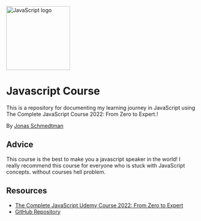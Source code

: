 <img src="https://user-images.githubusercontent.com/62628408/167905373-02d9fa6c-e4a0-4023-9e51-6c8bcf98a085.png" width="170px" alt="JavaScript logo">

# Javascript Course
<p>This is a repository for documenting my learning journey in JavaScript using The Complete JavaScript Course 2022: From Zero to Expert.!</p>
<p>By <a href="https://github.com/jonasschmedtmann" style="text-align:center;">Jonas Schmedtman</a></p>

## Advice
<p>This course is the best to make you a javascript speaker in the world! I really recommend this course for everyone who is stuck with JavaScript concepts. without courses hell problem.</p>

## Resources

- <a href="https://www.udemy.com/course/the-complete-javascript-course/">The Complete JavaScript Udemy Course 2022: From Zero to Expert</a>
- <a href="https://github.com/jonasschmedtmann/complete-javascript-course">GitHub Repository</a>
